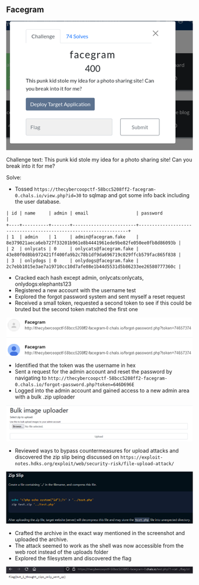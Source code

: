 ## Facegram

![Alt text](image.png)

Challenge text: This punk kid stole my idea for a photo sharing site! Can you break into it for me?

Solve:

- Tossed `https://thecybercoopctf-58bcc5208ff2-facegram-0.chals.io/view.php?id=30`  to sqlmap and got some info back including the user database.

```
| id | name     | admin | email                  | password                                                         |
+----+----------+-------+------------------------+------------------------------------------------------------------+
| 1  | admin    | 1     | admin@facegram.fake    | 8e379021aeca6eb727f33201b961e8b4441961ede9be82fe050ee0fb8d86093b |
| 2  | onlycats | 0     | onlycats@facegram.fake | 43e80f0d8bb972421ff400fa9b2c78b1df9da696719c029ffcb579fac865f838 |
| 3  | onlydogs | 0     | onlydogs@facegram.fake | 2c7ebb1015e3ae7a19710cc10d7afe08e1b44d5531d5b86233ee26580777360c |
```

- Cracked each hash except admin, onlycats:onlycats, onlydogs:elephants123
- Registered a new account with the username test
- Explored the forgot password system and sent myself a reset request
- Received a small token, requested a second token to see if this could be bruted but the second token matched the first one

![alt text](img/emails.PNG "Reset PW requests")

- Identified that the token was the username in hex
- Sent a request for the admin account and reset the password by navigating to `http://thecybercoopctf-58bcc5208ff2-facegram-0.chals.io/forgot-password.php?token=646D696E`
- Logged into the admin account and gained access to a new admin area with a bulk .zip uploader

![alt text](img/zip.PNG "Zip uploader")

- Reviewed ways to bypass countermeasures for upload attacks and discovered the zip slip being discussed on `https://exploit-notes.hdks.org/exploit/web/security-risk/file-upload-attack/`

![alt text](img/slip.PNG "Zip slip")

- Crafted the archive in the exact way mentioned in the screenshot and uploaded the archive.
- The attack seemed to work as the shell was now accessible from the web root instead of the uploads folder
- Explored the filesystem and discovered the flag

![alt text](img/zipflag.PNG "Facegram flag")
